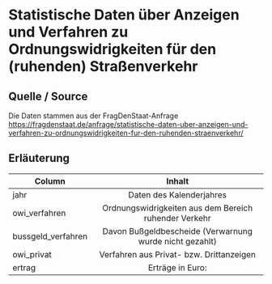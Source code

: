 # Statistische Daten über Anzeigen und Verfahren zu Ordnungswidrigkeiten für den (ruhenden) Straßenverkehr

## Quelle / Source

Die Daten stammen aus der
FragDenStaat-Anfrage https://fragdenstaat.de/anfrage/statistische-daten-uber-anzeigen-und-verfahren-zu-ordnungswidrigkeiten-fur-den-ruhenden-straenverkehr/

## Erläuterung

| Column        | Inhalt           | 
| ------------- |:-------------:| 
| jahr     | Daten des Kalenderjahres| 
| owi_verfahren      | Ordnungswidrigkeiten aus dem Bereich ruhender Verkehr      | 
| bussgeld_verfahren | Davon Bußgeldbescheide (Verwarnung wurde nicht gezahlt)      | 
| owi_privat | Verfahren aus Privat- bzw. Drittanzeigen      | 
| ertrag | Erträge in Euro:      | 
